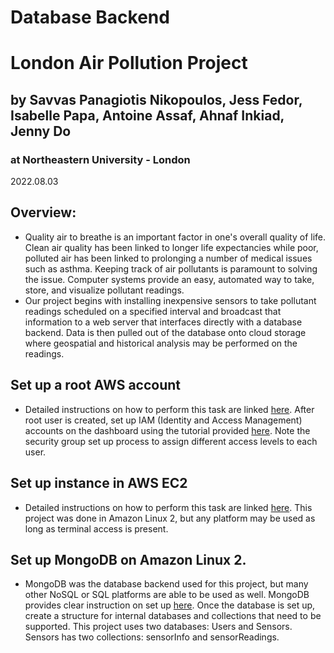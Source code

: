 # Database Backend
# London Air Pollution Project
## by Savvas Panagiotis Nikopoulos, Jess Fedor, Isabelle Papa, Antoine Assaf, Ahnaf Inkiad, Jenny Do
### at Northeastern University - London
2022.08.03

## Overview:
* Quality air to breathe is an important factor in one's overall quality of life. Clean air quality has been linked to
longer life expectancies while poor, polluted air has been linked to prolonging a number of medical issues such as asthma.
Keeping track of air pollutants is paramount to solving the issue. Computer systems provide an easy, automated way to
take, store, and visualize pollutant readings.
* Our project begins with installing inexpensive sensors to take pollutant readings scheduled on a specified interval
and broadcast that information to a web server that interfaces directly with a database backend. Data is then pulled out
of the database onto cloud storage where geospatial and historical analysis may be performed on the readings.
  


## Set up a root AWS account
* Detailed instructions on how to perform this task are linked [here](https://aws.amazon.com/premiumsupport/knowledge-center/create-and-activate-aws-account/).
After root user is created, set up IAM (Identity and Access Management) accounts on the dashboard using the tutorial provided [here](https://docs.aws.amazon.com/IAM/latest/UserGuide/id_users_create.html).
Note the security group set up process to assign different access levels to each user.


## Set up instance in AWS EC2
* Detailed instructions on how to perform this task are linked [here](https://docs.aws.amazon.com/AWSEC2/latest/UserGuide/EC2_GetStarted.html).
This project was done in Amazon Linux 2, but any platform may be used as long as terminal access is present.

## Set up MongoDB on Amazon Linux 2.
* MongoDB was the database backend used for this project, but many other NoSQL or SQL platforms are able to be used as well.
MongoDB provides clear instruction on set up [here](https://www.mongodb.com/docs/manual/tutorial/install-mongodb-on-amazon/).
Once the database is set up, create a structure for internal databases and collections that need to be supported. This project 
uses two databases: Users and Sensors. Sensors has two collections: sensorInfo and sensorReadings.

